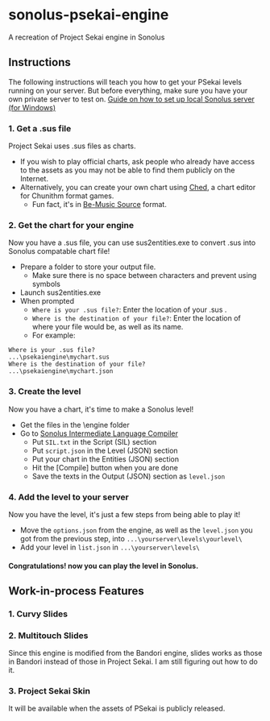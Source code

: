 # sonolus-psekai-engine
A recreation of Project Sekai engine in Sonolus

## Instructions
The following instructions will teach you how to get your PSekai levels running on your server. But before everything, make sure you have your own private server to test on. [Guide on how to set up local Sonolus server (for Windows)](https://docs.google.com/document/d/11rMD_wd-oXA6Qtvpk3gn_StZMO-XTMBWA_EVI-ksfXs/edit?usp=sharing)

### 1. Get a .sus file
Project Sekai uses .sus files as charts.
* If you wish to play official charts, ask people who already have access to the assets as you may not be able to find them publicly on the Internet.
* Alternatively, you can create your own chart using [Ched](https://github.com/paralleltree/Ched/releases/tag/v2.6.3.0), a chart editor for Chunithm format games.
  * Fun fact, it's in [Be-Music Source](https://en.wikipedia.org/wiki/Be-Music_Source) format.

### 2. Get the chart for your engine
Now you have a .sus file, you can use sus2entities.exe to convert .sus into Sonolus compatable chart file!
* Prepare a folder to store your output file. 
  * Make sure there is no space between characters and prevent using symbols
* Launch sus2entities.exe
* When prompted
  * `Where is your .sus file?`: Enter the location of your .sus .
  * `Where is the destination of your file?`: Enter the location of where your file would be, as well as its name.
  * For example:
```
Where is your .sus file?
...\psekaiengine\mychart.sus
Where is the destination of your file?
...\psekaiengine\mychart.json
```

### 3. Create the level
Now you have a chart, it's time to make a Sonolus level!
* Get the files in the \engine folder
* Go to [Sonolus Intermediate Language Compiler](https://sonolus.com/developer/compiler/)
  * Put `SIL.txt` in the Script (SIL) section
  * Put `script.json` in the Level (JSON) section
  * Put your chart in the Entities (JSON) section
  * Hit the [Compile] button when you are done
  * Save the texts in the Output (JSON) section as `level.json`
  
### 4. Add the level to your server
Now you have the level, it's just a few steps from being able to play it!
* Move the `options.json` from the engine, as well as the `level.json` you got from the previous step, into `...\yourserver\levels\yourlevel\`
* Add your level in `list.json` in `...\yourserver\levels\`

#### Congratulations! now you can play the level in Sonolus.

## Work-in-process Features
### 1. Curvy Slides
### 2. Multitouch Slides
Since this engine is modified from the Bandori engine, slides works as those in Bandori instead of those in Project Sekai. I am still figuring out how to do it.
### 3. Project Sekai Skin
It will be available when the assets of PSekai is publicly released.
